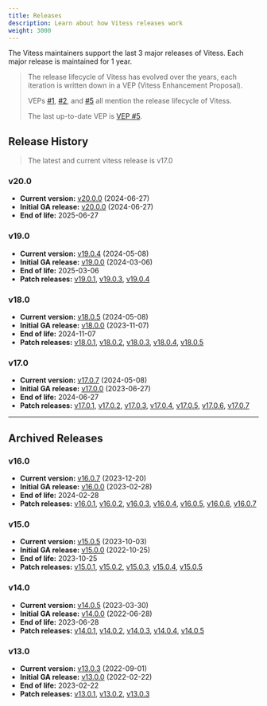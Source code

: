 ```yaml
---
title: Releases
description: Learn about how Vitess releases work
weight: 3000
---
```


The Vitess maintainers support the last 3 major releases of Vitess.
Each major release is maintained for 1 year.

> The release lifecycle of Vitess has evolved over the years, each iteration is written down in a VEP (Vitess Enhancement Proposal).
>
> VEPs [#1](https://github.com/vitessio/enhancements/blob/main/veps/vep-1.md), [#2](https://github.com/vitessio/enhancements/blob/main/veps/vep-2.md), and [#5](https://github.com/vitessio/enhancements/blob/main/veps/vep-5.md) all mention the release lifecycle of Vitess.
> 
> The last up-to-date VEP is [VEP #5](https://github.com/vitessio/enhancements/blob/main/veps/vep-5.md).

## Release History

> The latest and current vitess release is v17.0

### v20.0
- **Current version:** [v20.0.0](https://github.com/vitessio/vitess/releases/tag/v20.0.0) (2024-06-27)
- **Initial GA release:** [v20.0.0](https://github.com/vitessio/vitess/releases/tag/v20.0.0) (2024-06-27)
- **End of life:** 2025-06-27

### v19.0
- **Current version:** [v19.0.4](https://github.com/vitessio/vitess/releases/tag/v19.0.4) (2024-05-08)
- **Initial GA release:** [v19.0.0](https://github.com/vitessio/vitess/releases/tag/v19.0.0) (2024-03-06)
- **End of life:** 2025-03-06
- **Patch releases:** [v19.0.1](https://github.com/vitessio/vitess/releases/tag/v19.0.1), [v19.0.3](https://github.com/vitessio/vitess/releases/tag/v19.0.3), [v19.0.4](https://github.com/vitessio/vitess/releases/tag/v19.0.4)

### v18.0
- **Current version:** [v18.0.5](https://github.com/vitessio/vitess/releases/tag/v18.0.5) (2024-05-08)
- **Initial GA release:** [v18.0.0](https://github.com/vitessio/vitess/releases/tag/v18.0.0) (2023-11-07)
- **End of life:** 2024-11-07
- **Patch releases:** [v18.0.1](https://github.com/vitessio/vitess/releases/tag/v18.0.1), [v18.0.2](https://github.com/vitessio/vitess/releases/tag/v18.0.2), [v18.0.3](https://github.com/vitessio/vitess/releases/tag/v18.0.3), [v18.0.4](https://github.com/vitessio/vitess/releases/tag/v18.0.4), [v18.0.5](https://github.com/vitessio/vitess/releases/tag/v18.0.5)

### v17.0
- **Current version:** [v17.0.7](https://github.com/vitessio/vitess/releases/tag/v17.0.7) (2024-05-08)
- **Initial GA release:** [v17.0.0](https://github.com/vitessio/vitess/releases/tag/v17.0.0) (2023-06-27)
- **End of life:** 2024-06-27
- **Patch releases:** [v17.0.1](https://github.com/vitessio/vitess/releases/tag/v17.0.1), [v17.0.2](https://github.com/vitessio/vitess/releases/tag/v17.0.2), [v17.0.3](https://github.com/vitessio/vitess/releases/tag/v17.0.3), [v17.0.4](https://github.com/vitessio/vitess/releases/tag/v17.0.4), [v17.0.5](https://github.com/vitessio/vitess/releases/tag/v17.0.5), [v17.0.6](https://github.com/vitessio/vitess/releases/tag/v17.0.6), [v17.0.7](https://github.com/vitessio/vitess/releases/tag/v17.0.7)

----

## Archived Releases

### v16.0
- **Current version:** [v16.0.7](https://github.com/vitessio/vitess/releases/tag/v16.0.7) (2023-12-20)
- **Initial GA release:** [v16.0.0](https://github.com/vitessio/vitess/releases/tag/v16.0.0) (2023-02-28)
- **End of life:** 2024-02-28
- **Patch releases:** [v16.0.1](https://github.com/vitessio/vitess/releases/tag/v16.0.1), [v16.0.2](https://github.com/vitessio/vitess/releases/tag/v16.0.2), [v16.0.3](https://github.com/vitessio/vitess/releases/tag/v16.0.3), [v16.0.4](https://github.com/vitessio/vitess/releases/tag/v16.0.4), [v16.0.5](https://github.com/vitessio/vitess/releases/tag/v16.0.5), [v16.0.6](https://github.com/vitessio/vitess/releases/tag/v16.0.6), [v16.0.7](https://github.com/vitessio/vitess/releases/tag/v16.0.7)

### v15.0
- **Current version:** [v15.0.5](https://github.com/vitessio/vitess/releases/tag/v15.0.5) (2023-10-03)
- **Initial GA release:** [v15.0.0](https://github.com/vitessio/vitess/releases/tag/v15.0.0) (2022-10-25)
- **End of life:** 2023-10-25
- **Patch releases:** [v15.0.1](https://github.com/vitessio/vitess/releases/tag/v15.0.1), [v15.0.2](https://github.com/vitessio/vitess/releases/tag/v15.0.2), [v15.0.3](https://github.com/vitessio/vitess/releases/tag/v15.0.3), [v15.0.4](https://github.com/vitessio/vitess/releases/tag/v15.0.4), [v15.0.5](https://github.com/vitessio/vitess/releases/tag/v15.0.5)

### v14.0
- **Current version:** [v14.0.5](https://github.com/vitessio/vitess/releases/tag/v14.0.5) (2023-03-30)
- **Initial GA release:** [v14.0.0](https://github.com/vitessio/vitess/releases/tag/v14.0.0) (2022-06-28)
- **End of life:** 2023-06-28
- **Patch releases:** [v14.0.1](https://github.com/vitessio/vitess/releases/tag/v14.0.1), [v14.0.2](https://github.com/vitessio/vitess/releases/tag/v14.0.2), [v14.0.3](https://github.com/vitessio/vitess/releases/tag/v14.0.3), [v14.0.4](https://github.com/vitessio/vitess/releases/tag/v14.0.4), [v14.0.5](https://github.com/vitessio/vitess/releases/tag/v14.0.5)

### v13.0
- **Current version:** [v13.0.3](https://github.com/vitessio/vitess/releases/tag/v13.0.3) (2022-09-01)
- **Initial GA release:** [v13.0.0](https://github.com/vitessio/vitess/releases/tag/v13.0.0) (2022-02-22)
- **End of life:** 2023-02-22
- **Patch releases:** [v13.0.1](https://github.com/vitessio/vitess/releases/tag/v13.0.1), [v13.0.2](https://github.com/vitessio/vitess/releases/tag/v13.0.2), [v13.0.3](https://github.com/vitessio/vitess/releases/tag/v13.0.3)


